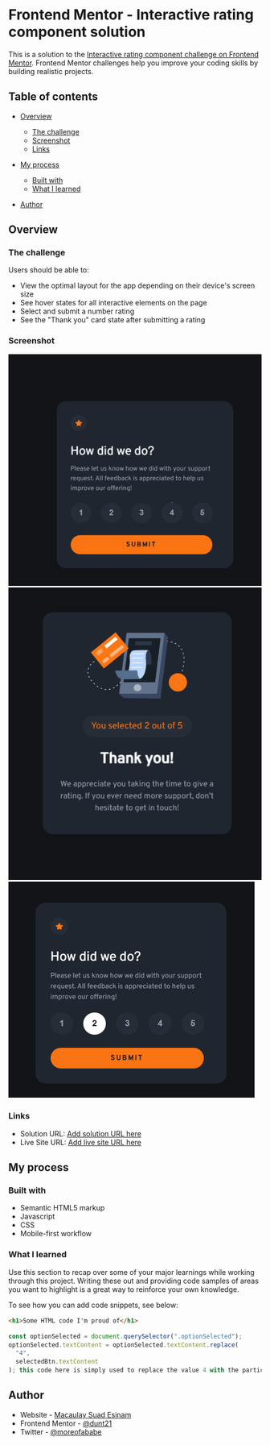 # Frontend Mentor - Interactive rating component solution

This is a solution to the [Interactive rating component challenge on Frontend Mentor](https://www.frontendmentor.io/challenges/interactive-rating-component-koxpeBUmI). Frontend Mentor challenges help you improve your coding skills by building realistic projects.

## Table of contents

- [Overview](#overview)
  - [The challenge](#the-challenge)
  - [Screenshot](#screenshot)
  - [Links](#links)
- [My process](#my-process)

  - [Built with](#built-with)
  - [What I learned](#what-i-learned)

- [Author](#author)

## Overview

### The challenge

Users should be able to:

- View the optimal layout for the app depending on their device's screen size
- See hover states for all interactive elements on the page
- Select and submit a number rating
- See the "Thank you" card state after submitting a rating

### Screenshot

![](./screenshot.jpg)
![](./screenshot1.jpg)
![](./screenshot2.jpg)

### Links

- Solution URL: [Add solution URL here](https://github.com/dunt21/interactive-rating-component-main)
- Live Site URL: [Add live site URL here](https:interactive-rating-component-main-chi-lemon.vercel.app/)

## My process

### Built with

- Semantic HTML5 markup
- Javascript
- CSS
- Mobile-first workflow

### What I learned

Use this section to recap over some of your major learnings while working through this project. Writing these out and providing code samples of areas you want to highlight is a great way to reinforce your own knowledge.

To see how you can add code snippets, see below:

```html
<h1>Some HTML code I'm proud of</h1>
```

```js
const optionSelected = document.querySelector(".optionSelected");
optionSelected.textContent = optionSelected.textContent.replace(
  "4",
  selectedBtn.textContent
); this code here is simply used to replace the value 4 with the particular value of the option the user selected. this was possible with the help of string methods.
```

## Author

- Website - [Macaulay Suad Esinam](https://my-portfolio-mu-dun-46.vercel.app/#contact)
- Frontend Mentor - [@dunt21](https://www.frontendmentor.io/profile/dunt21)
- Twitter - [@moreofababe](https://x.com/moreofababe)

